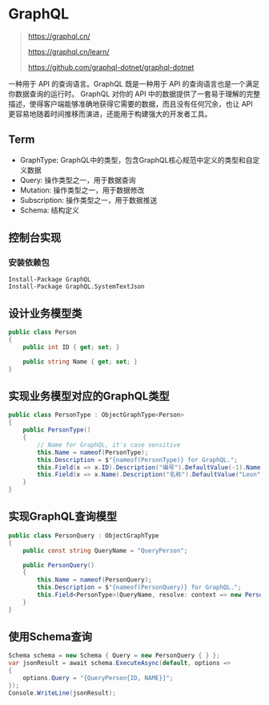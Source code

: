 # GraphQL

> https://graphql.cn/
>
> https://graphql.cn/learn/
>
> https://github.com/graphql-dotnet/graphql-dotnet

一种用于 API 的查询语言。GraphQL 既是一种用于 API 的查询语言也是一个满足你数据查询的运行时。 GraphQL 对你的 API 中的数据提供了一套易于理解的完整描述，使得客户端能够准确地获得它需要的数据，而且没有任何冗余，也让 API 更容易地随着时间推移而演进，还能用于构建强大的开发者工具。

## Term

- GraphType: GraphQL中的类型，包含GraphQL核心规范中定义的类型和自定义数据
- Query: 操作类型之一，用于数据查询
- Mutation: 操作类型之一，用于数据修改
- Subscription: 操作类型之一，用于数据推送
- Schema: 结构定义

## 控制台实现

### 安装依赖包

```
Install-Package GraphQL
Install-Package GraphQL.SystemTextJson
```

## 设计业务模型类

```csharp
public class Person
{
	public int ID { get; set; }

	public string Name { get; set; }
}
```

## 实现业务模型对应的GraphQL类型

```csharp
public class PersonType : ObjectGraphType<Person>
{
    public PersonType()
    {
        // Name for GraphQL, it's case sensitive
        this.Name = nameof(PersonType);
        this.Description = $"{nameof(PersonType)} for GraphQL.";
        this.Field(x => x.ID).Description("编号").DefaultValue(-1).Name(nameof(Person.ID));
        this.Field(x => x.Name).Description("名称").DefaultValue("Leon").Name(nameof(Person.Name));
    }
}
```

## 实现GraphQL查询模型

```csharp
public class PersonQuery : ObjectGraphType
{
    public const string QueryName = "QueryPerson";

    public PersonQuery()
    {
        this.Name = nameof(PersonQuery);
        this.Description = $"{nameof(PersonQuery)} for GraphQL.";
        this.Field<PersonType>(QueryName, resolve: context => new Person() { ID = 001, Name = "CuteLeon" });
    }
}
```

## 使用Schema查询

```csharp
Schema schema = new Schema { Query = new PersonQuery { } };
var jsonResult = await schema.ExecuteAsync(default, options =>
{
	options.Query = "{QueryPerson{ID, NAME}}";
});
Console.WriteLine(jsonResult);
```

